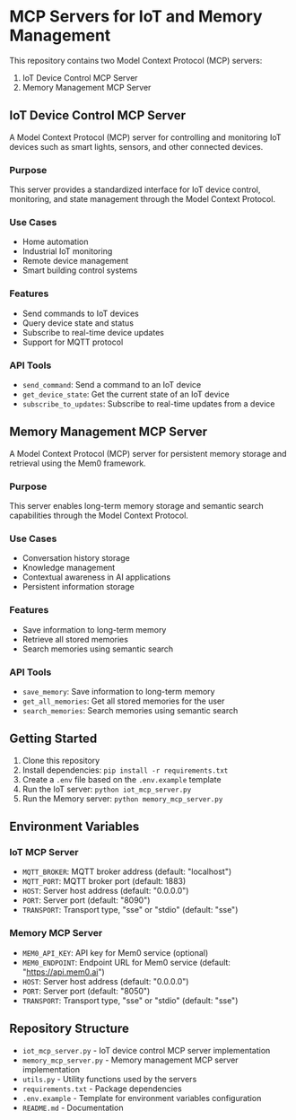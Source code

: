 # MCP Servers for IoT and Memory Management

This repository contains two Model Context Protocol (MCP) servers:
1. IoT Device Control MCP Server
2. Memory Management MCP Server

## IoT Device Control MCP Server

A Model Context Protocol (MCP) server for controlling and monitoring IoT devices such as smart lights, sensors, and other connected devices.

### Purpose

This server provides a standardized interface for IoT device control, monitoring, and state management through the Model Context Protocol.

### Use Cases

- Home automation
- Industrial IoT monitoring
- Remote device management
- Smart building control systems

### Features

- Send commands to IoT devices
- Query device state and status
- Subscribe to real-time device updates
- Support for MQTT protocol

### API Tools

- `send_command`: Send a command to an IoT device
- `get_device_state`: Get the current state of an IoT device
- `subscribe_to_updates`: Subscribe to real-time updates from a device

## Memory Management MCP Server

A Model Context Protocol (MCP) server for persistent memory storage and retrieval using the Mem0 framework.

### Purpose

This server enables long-term memory storage and semantic search capabilities through the Model Context Protocol.

### Use Cases

- Conversation history storage
- Knowledge management
- Contextual awareness in AI applications
- Persistent information storage

### Features

- Save information to long-term memory
- Retrieve all stored memories
- Search memories using semantic search

### API Tools

- `save_memory`: Save information to long-term memory
- `get_all_memories`: Get all stored memories for the user
- `search_memories`: Search memories using semantic search

## Getting Started

1. Clone this repository
2. Install dependencies: `pip install -r requirements.txt`
3. Create a `.env` file based on the `.env.example` template
4. Run the IoT server: `python iot_mcp_server.py`
5. Run the Memory server: `python memory_mcp_server.py`

## Environment Variables

### IoT MCP Server
- `MQTT_BROKER`: MQTT broker address (default: "localhost")
- `MQTT_PORT`: MQTT broker port (default: 1883)
- `HOST`: Server host address (default: "0.0.0.0")
- `PORT`: Server port (default: "8090")
- `TRANSPORT`: Transport type, "sse" or "stdio" (default: "sse")

### Memory MCP Server
- `MEM0_API_KEY`: API key for Mem0 service (optional)
- `MEM0_ENDPOINT`: Endpoint URL for Mem0 service (default: "https://api.mem0.ai")
- `HOST`: Server host address (default: "0.0.0.0")
- `PORT`: Server port (default: "8050")
- `TRANSPORT`: Transport type, "sse" or "stdio" (default: "sse")

## Repository Structure

- `iot_mcp_server.py` - IoT device control MCP server implementation
- `memory_mcp_server.py` - Memory management MCP server implementation
- `utils.py` - Utility functions used by the servers
- `requirements.txt` - Package dependencies
- `.env.example` - Template for environment variables configuration
- `README.md` - Documentation